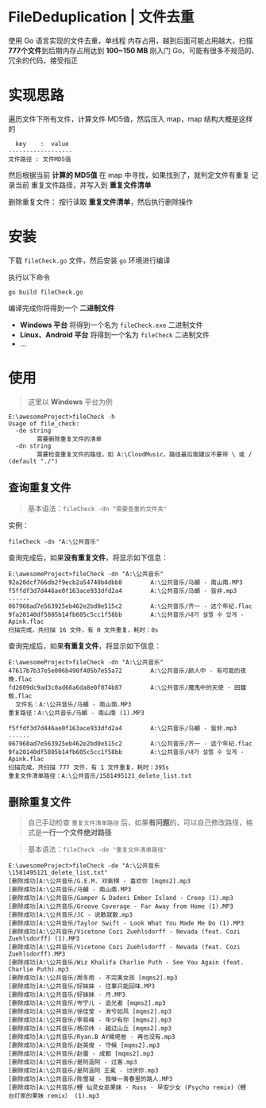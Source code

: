 # FileDeduplication		|		文件去重

使用 Go 语言实现的文件去重，单线程
内存占用，越到后面可能占用越大，扫描**777个文件**到后期内存占用达到 **100~150 MB**
刚入门 Go，可能有很多不规范的、冗余的代码，接受指正

# 实现思路
遍历文件下所有文件，计算文件 MD5值，然后压入 map，map 结构大概是这样的
```
  key    :  value
------------------
文件路径 : 文件MD5值
```
然后根据当前 **计算的 MD5值** 在 map 中寻找，如果找到了，就判定文件有重复
记录当前 重复文件路径，并写入到 **重复文件清单**

删除重复文件：
按行读取 **重复文件清单**，然后执行删除操作



# 安装
下载 `fileCheck.go` 文件，然后安装 `go` 环境进行编译

执行以下命令
```
go build fileCheck.go
```

编译完成你将得到一个 **二进制文件**
- **Windows 平台** 将得到一个名为 `fileCheck.exe` 二进制文件
- **Linux、Android 平台** 将得到一个名为 `fileCheck` 二进制文件
- ...

# 使用
> 这里以 **Windows** 平台为例

```
E:\awesomeProject>fileCheck -h
Usage of file_check:
  -de string
        需要删除重复文件的清单
  -dn string
        需要检查重复文件的路径，如 A:\CloudMusic，路径最后面建议不要带 \ 或 / (default "./")
```

## 查询重复文件
> 基本语法：`fileCheck -dn "需要查重的文件夹"`

实例：
```
fileCheck -dn "A:\公共音乐"
```

查询完成后，如果**没有重复文件**，将显示如下信息：
```
E:\awesomeProject>fileCheck -dn "A:\公共音乐"
92a20dcf766db2f9ecb2a54740b4dbb8        A:\公共音乐/马頔 - 南山南.MP3
f5ffdf3d7d446ae0f163ace933dfd2a4        A:\公共音乐/马頔 - 皆非.mp3
......
067968ad7e563925eb462e2bd0e515c2        A:\公共音乐/齐一 - 这个年纪.flac
9fa20140df5805b14fb605c5cc1f58bb        A:\公共音乐/내가 설렐 수 있게 - Apink.flac
扫描完成，共扫描 16 文件，有 0 文件重复，耗时：0s
```

查询完成后，如果**有重复文件**，将显示如下信息：
```
E:\awesomeProject>fileCheck -dn "A:\公共音乐"
47617b7b37e5e006b490f405b7e55a72        A:\公共音乐/颜人中 - 有可能的夜晚.flac
fd2609dc9ad3c0ad66a6da8e0f074b87        A:\公共音乐/魔鬼中的天使 - 田馥甄.flac
  文件名：A:\公共音乐/马頔 - 南山南.MP3
重复路径：A:\公共音乐/马頔 - 南山南 (1).MP3

f5ffdf3d7d446ae0f163ace933dfd2a4        A:\公共音乐/马頔 - 皆非.mp3
......
067968ad7e563925eb462e2bd0e515c2        A:\公共音乐/齐一 - 这个年纪.flac
9fa20140df5805b14fb605c5cc1f58bb        A:\公共音乐/내가 설렐 수 있게 - Apink.flac
扫描完成，共扫描 777 文件，有 1 文件重复，耗时：395s
重复文件清单路径：A:\公共音乐/1581495121_delete_list.txt
```

## 删除重复文件
> 自己手动检查 `重复文件清单路径` 后，如果**有问题**的，可以自己修改路径，格式是**一行一个文件绝对路径**

> 基本语法：`fileCheck -de "重复文件清单路径"`

```
E:\awesomeProject>fileCheck -de "A:\公共音乐\1581495121_delete_list.txt"
[删除成功]A:\公共音乐/G.E.M. 邓紫棋 - 喜欢你 [mqms2].mp3
[删除成功]A:\公共音乐/马頔 - 南山南.MP3
[删除成功]A:\公共音乐/Gamper & Dadoni Ember Island - Creep (1).mp3
[删除成功]A:\公共音乐/Groove Coverage - Far Away from Home (1).MP3
[删除成功]A:\公共音乐/JC - 说散就散.mp3
[删除成功]A:\公共音乐/Taylor Swift - Look What You Made Me Do (1).MP3
[删除成功]A:\公共音乐/Vicetone Cozi Zuehlsdorff - Nevada (feat. Cozi Zuehlsdorff) (1).MP3
[删除成功]A:\公共音乐/Vicetone Cozi Zuehlsdorff - Nevada (feat. Cozi Zuehlsdorff).MP3
[删除成功]A:\公共音乐/Wiz Khalifa Charlie Puth - See You Again (feat. Charlie Puth).mp3
[删除成功]A:\公共音乐/周冬雨 - 不完美女孩 [mqms2].mp3
[删除成功]A:\公共音乐/好妹妹 - 往事只能回味.MP3
[删除成功]A:\公共音乐/好妹妹 - 月.MP3
[删除成功]A:\公共音乐/岑宁儿 - 追光者 [mqms2].mp3
[删除成功]A:\公共音乐/徐佳莹 - 湫兮如风 [mqms2].mp3
[删除成功]A:\公共音乐/李易峰 - 年少有你 [mqms2].mp3
[删除成功]A:\公共音乐/杨宗纬 - 越过山丘 [mqms2].mp3
[删除成功]A:\公共音乐/Ryan.B AY楊佬叁 - 再也没有.mp3
[删除成功]A:\公共音乐/赵英俊 - 守候 [mqms2].mp3
[删除成功]A:\公共音乐/赵雷 - 成都 [mqms2].mp3
[删除成功]A:\公共音乐/是阿涵阿 - 过客.mp3
[删除成功]A:\公共音乐/是阿涵阿 王冕 - 讨厌你.mp3
[删除成功]A:\公共音乐/陈雪凝 - 我唯一青春里的路人.MP3
[删除成功]A:\公共音乐/鲤 仙灵女巫果妹 - Russ - 早安少女 (Psycho remix)（鲤   台灯家的果妹 remix） (1).mp3
```
